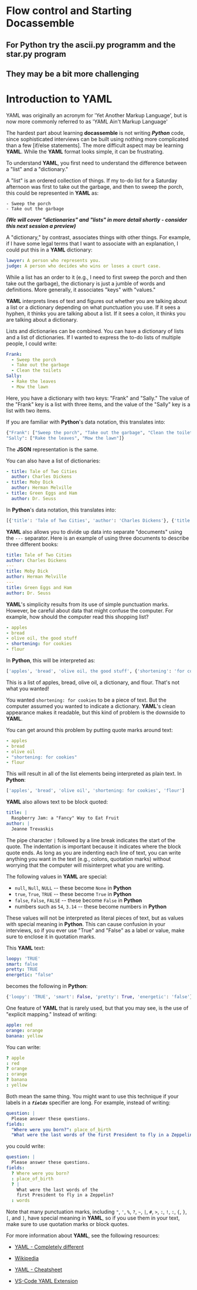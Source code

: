 
# Flow control and Starting Docassemble

## For Python try the ascii.py programm and the star.py program
## They may be a bit more challenging

# Introduction to YAML

YAML was originally an acronym for 'Yet Another Markup Language', but is now more commonly referred to as 'YAML Ain't Markup Language'

The hardest part about learning **docassemble** is not writing
***Python*** code, since sophisticated interviews can be built using
nothing more complicated than a few [if/else statements].  The more
difficult aspect may be learning **YAML**.  While the **YAML** format
looks simple, it can be frustrating.

To understand **YAML**, you first need to understand the difference
between a "list" and a "dictionary."

A "list" is an ordered collection of things.  If my to-do list for a
Saturday afternoon was first to take out the garbage, and then to
sweep the porch, this could be represented in **YAML** as:

```
- Sweep the porch
- Take out the garbage
```

***(We will cover "dictionaries" and "lists" in more detail shortly - consider this next session  a preview)***

A "dictionary," by contrast, associates things with other things.  For
example, if I have some legal terms that I want to associate with an
explanation, I could put this in a **YAML** dictionary:

```yaml
lawyer: A person who represents you.
judge: A person who decides who wins or loses a court case.
```

While a list has an order to it (e.g., I need to first sweep the porch and
then take out the garbage), the dictionary is just a jumble of words
and definitions.  More generally, it associates "keys" with "values."

**YAML** interprets lines of text and figures out whether you are
talking about a list or a dictionary depending on what punctuation you
use.  If it sees a hyphen, it thinks you are talking about a list.  If
it sees a colon, it thinks you are talking about a dictionary.

Lists and dictionaries can be combined.  You can have a dictionary of
lists and a list of dictionaries.  If I wanted to express the to-do
lists of multiple people, I could write:

```yaml
Frank:
  - Sweep the porch
  - Take out the garbage
  - Clean the toilets
Sally:
  - Rake the leaves
  - Mow the lawn
```

Here, you have a dictionary with two keys: "Frank" and "Sally."  The
value of the "Frank" key is a list with three items, and the value of
the "Sally" key is a list with two items.

If you are familiar with **Python**'s data notation, this translates
into:

```python
{"Frank": ["Sweep the porch", "Take out the garbage", "Clean the toilets"],
"Sally": ["Rake the leaves", "Mow the lawn"]}
```

The **JSON** representation is the same.

You can also have a list of dictionaries:

```yaml
- title: Tale of Two Cities
  author: Charles Dickens
- title: Moby Dick
  author: Herman Melville
- title: Green Eggs and Ham
  author: Dr. Seuss
```

In **Python**'s data notation, this translates into:

```python
[{'title': 'Tale of Two Cities', 'author': 'Charles Dickens'}, {'title': 'Moby Dick', 'author': 'Herman Melville'}, {'title': 'Green Eggs and Ham', 'author': 'Dr. Seuss'}]
```

**YAML** also allows you to divide up data into separate "documents"
using the `---` separator.  Here is an example of using three
documents to describe three different books:

```yaml
title: Tale of Two Cities
author: Charles Dickens
---
title: Moby Dick
author: Herman Melville
---
title: Green Eggs and Ham
author: Dr. Seuss
```

**YAML**'s simplicity results from its use of simple punctuation marks.
However, be careful about data that might confuse the computer.  For
example, how should the computer read this shopping list?

```yaml
- apples
- bread
- olive oil, the good stuff
- shortening: for cookies
- flour
```

In **Python**, this will be interpreted as:

```python
['apples', 'bread', 'olive oil, the good stuff', {'shortening': 'for cookies'}, 'flour']
```

This is a list of apples, bread, olive oil, a dictionary, and flour.
That's not what you wanted!

You wanted `shortening: for cookies` to be a piece of text.  But the
computer assumed you wanted to indicate a dictionary.  **YAML**'s clean
appearance makes it readable, but this kind of problem is the downside
to **YAML**.

You can get around this problem by putting quote marks around text:

```yaml
- apples
- bread
- olive oil
- "shortening: for cookies"
- flour
```

This will result in all of the list elements being interpreted as
plain text.  In **Python**:

```python
['apples', 'bread', 'olive oil', 'shortening: for cookies', 'flour']
```

**YAML** also allows text to be block quoted:

```yaml
title: |
  Raspberry Jam: a "Fancy" Way to Eat Fruit
author: |
  Jeanne Trevaskis
```

The pipe character `|` followed by a line break indicates the start of
the quote.  The indentation is important because it indicates where
the block quote ends.  As long as you are indenting each line of text,
you can write anything you want in the text (e.g., colons, quotation
marks) without worrying that the computer will misinterpret what you
are writing.

The following values in **YAML** are special:

* `null`, `Null`, `NULL` -- these become `None` in **Python**
* `true`, `True`, `TRUE` -- these become `True` in **Python**
* `false`, `False`, `FALSE` -- these become `False` in **Python**
* numbers such as `54`, `3.14` -- these become numbers in **Python**

These values will not be interpreted as literal pieces of text, but as
values with special meaning in **Python**.  This can cause confusion in
your interviews, so if you ever use "True" and "False" as a label or
value, make sure to enclose it in quotation marks.

This **YAML** text:

```yaml
loopy: 'TRUE'
smart: false
pretty: TRUE
energetic: "false"
```

becomes the following in **Python**:

```python
{'loopy': 'TRUE', 'smart': False, 'pretty': True, 'energetic': 'false'}
```

One feature of **YAML** that is rarely used, but that you may see, is
the use of "explicit mapping."  Instead of writing:

```yaml
apple: red
orange: orange
banana: yellow
```

You can write:

```yaml
? apple
: red
? orange
: orange
? banana
: yellow
```

Both mean the same thing.  You might want to use this technique if
your labels in a ***`fields`*** specifier are long.  For example, instead
of writing:

```yaml
question: |
  Please answer these questions.
fields:
  "Where were you born?": place_of_birth
  "What were the last words of the first President to fly in a Zeppelin?": words
```

you could write:

```yaml
question: |
  Please answer these questions.
fields:
  ? Where were you born?
  : place_of_birth
  ? |
    What were the last words of the 
    first President to fly in a Zeppelin?
  : words
```

Note that many punctuation marks, including `"`, `'`, `%`, `?`, `~`, `|`, `#`, `>`, `:`, `!`, `:`, `{`, `}`,
`[`, and `]`, have special meaning in **YAML**, so if you use them in
your text, make sure to use quotation marks or block quotes.

For more information about **YAML**, see the following resources:

* [YAML - Completely different](http://jessenoller.com/blog/2009/04/13/yaml-aint-markup-language-completely-different)

* [Wikipedia](https://en.wikipedia.org/wiki/YAML)

* [YAML - Cheatsheet](https://kapeli.com/cheat_sheets/YAML.docset/Contents/Resources/Documents/index)

* [VS-Code YAML Extension](https://marketplace.visualstudio.com/items?itemName=redhat.vscode-yaml)

